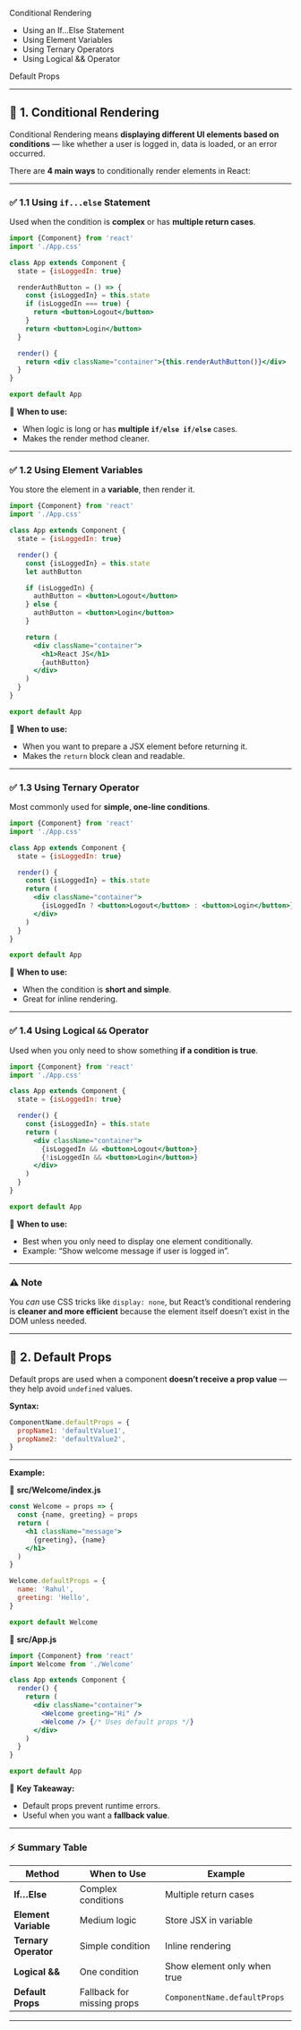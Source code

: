 Conditional Rendering

- Using an If...Else Statement
- Using Element Variables
- Using Ternary Operators
- Using Logical && Operator

Default Props

---

## 🧩 **1. Conditional Rendering**

Conditional Rendering means **displaying different UI elements based on
conditions** — like whether a user is logged in, data is loaded, or an error
occurred.

There are **4 main ways** to conditionally render elements in React:

---

### ✅ **1.1 Using `if...else` Statement**

Used when the condition is **complex** or has **multiple return cases**.

```jsx
import {Component} from 'react'
import './App.css'

class App extends Component {
  state = {isLoggedIn: true}

  renderAuthButton = () => {
    const {isLoggedIn} = this.state
    if (isLoggedIn === true) {
      return <button>Logout</button>
    }
    return <button>Login</button>
  }

  render() {
    return <div className="container">{this.renderAuthButton()}</div>
  }
}

export default App
```

🧠 **When to use:**

- When logic is long or has **multiple `if/else if/else`** cases.
- Makes the render method cleaner.

---

### ✅ **1.2 Using Element Variables**

You store the element in a **variable**, then render it.

```jsx
import {Component} from 'react'
import './App.css'

class App extends Component {
  state = {isLoggedIn: true}

  render() {
    const {isLoggedIn} = this.state
    let authButton

    if (isLoggedIn) {
      authButton = <button>Logout</button>
    } else {
      authButton = <button>Login</button>
    }

    return (
      <div className="container">
        <h1>React JS</h1>
        {authButton}
      </div>
    )
  }
}

export default App
```

🧠 **When to use:**

- When you want to prepare a JSX element before returning it.
- Makes the `return` block clean and readable.

---

### ✅ **1.3 Using Ternary Operator**

Most commonly used for **simple, one-line conditions**.

```jsx
import {Component} from 'react'
import './App.css'

class App extends Component {
  state = {isLoggedIn: true}

  render() {
    const {isLoggedIn} = this.state
    return (
      <div className="container">
        {isLoggedIn ? <button>Logout</button> : <button>Login</button>}
      </div>
    )
  }
}

export default App
```

🧠 **When to use:**

- When the condition is **short and simple**.
- Great for inline rendering.

---

### ✅ **1.4 Using Logical `&&` Operator**

Used when you only need to show something **if a condition is true**.

```jsx
import {Component} from 'react'
import './App.css'

class App extends Component {
  state = {isLoggedIn: true}

  render() {
    const {isLoggedIn} = this.state
    return (
      <div className="container">
        {isLoggedIn && <button>Logout</button>}
        {!isLoggedIn && <button>Login</button>}
      </div>
    )
  }
}

export default App
```

🧠 **When to use:**

- Best when you only need to display one element conditionally.
- Example: “Show welcome message if user is logged in”.

---

### ⚠️ **Note**

You _can_ use CSS tricks like `display: none`, but React’s conditional rendering
is **cleaner and more efficient** because the element itself doesn’t exist in
the DOM unless needed.

---

## 🎁 **2. Default Props**

Default props are used when a component **doesn’t receive a prop value** — they
help avoid `undefined` values.

**Syntax:**

```jsx
ComponentName.defaultProps = {
  propName1: 'defaultValue1',
  propName2: 'defaultValue2',
}
```

---

**Example:**

📁 **src/Welcome/index.js**

```jsx
const Welcome = props => {
  const {name, greeting} = props
  return (
    <h1 className="message">
      {greeting}, {name}
    </h1>
  )
}

Welcome.defaultProps = {
  name: 'Rahul',
  greeting: 'Hello',
}

export default Welcome
```

📁 **src/App.js**

```jsx
import {Component} from 'react'
import Welcome from './Welcome'

class App extends Component {
  render() {
    return (
      <div className="container">
        <Welcome greeting="Hi" />
        <Welcome /> {/* Uses default props */}
      </div>
    )
  }
}

export default App
```

🧠 **Key Takeaway:**

- Default props prevent runtime errors.
- Useful when you want a **fallback value**.

---

### ⚡ Summary Table

| Method               | When to Use                | Example                      |
| -------------------- | -------------------------- | ---------------------------- |
| **If…Else**          | Complex conditions         | Multiple return cases        |
| **Element Variable** | Medium logic               | Store JSX in variable        |
| **Ternary Operator** | Simple condition           | Inline rendering             |
| **Logical &&**       | One condition              | Show element only when true  |
| **Default Props**    | Fallback for missing props | `ComponentName.defaultProps` |

---
